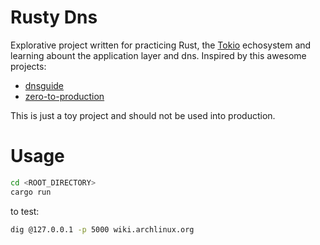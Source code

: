 # Rusty Dns

Explorative project written for practicing Rust, the [Tokio](https://tokio.rs/) echosystem and learning abount the application layer and dns.
Inspired by this awesome projects:
- [dnsguide](https://github.com/EmilHernvall/dnsguide/blob/master/README.md)
- [zero-to-production](https://github.com/LukeMathWalker/zero-to-production)

This is just a toy project and should not be used into production.


# Usage

```bash
cd <ROOT_DIRECTORY>
cargo run
```

to test:

```bash
dig @127.0.0.1 -p 5000 wiki.archlinux.org
```

